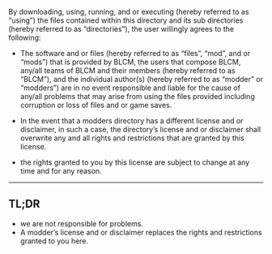 By downloading, using, running, and or executing (hereby referred to as “using”) the files contained within this directory and its sub directories (hereby referred to as “directories”), the user willingly agrees to the following:

- The software and or files (hereby referred to as “files”, “mod”, and or “mods”) that is provided by BLCM, the users that compose BLCM, any/all teams of BLCM and their members (hereby referred to as “BLCM”), and the individual author(s) (hereby referred to as “modder” or “modders”) are in no event responsible and liable for the cause of any/all problems that may arise from using the files provided including corruption or loss of files and or game saves.

- In the event that a modders directory has a different license and or disclaimer, in such a case, the directory’s license and or disclaimer shall overwrite any and all rights and restrictions that are granted by this license.

- the rights granted to you by this license are subject to change at any time and for any reason.
---
## TL;DR

- we are not responsible for problems.
- A modder’s license and or disclaimer replaces the rights and restrictions granted to you here.
